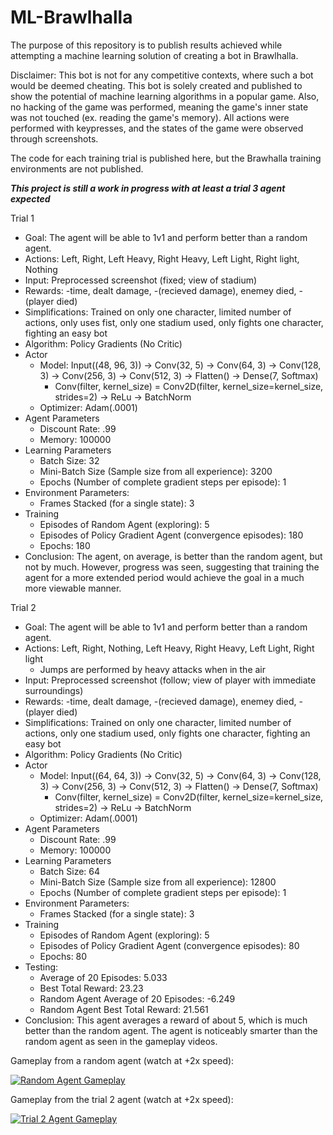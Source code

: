 # ML-Brawlhalla
The purpose of this repository is to publish results achieved while attempting a machine learning solution of creating a bot in Brawlhalla.

Disclaimer: This bot is not for any competitive contexts, where such a bot would be deemed cheating. This bot is solely created and published to show the potential of machine learning algorithms in a popular game. Also, no hacking of the game was performed, meaning the game's inner state was not touched (ex. reading the game's memory). All actions were performed with keypresses, and the states of the game were observed through screenshots.

The code for each training trial is published here, but the Brawhalla training environments are not published.

***This project is still a work in progress with at least a trial 3 agent expected***

Trial 1
- Goal: The agent will be able to 1v1 and perform better than a random agent.
- Actions: Left, Right, Left Heavy, Right Heavy, Left Light, Right light, Nothing
- Input: Preprocessed screenshot (fixed; view of stadium)
- Rewards: -time, dealt damage, -(recieved damage), enemey died, -(player died)
- Simplifications: Trained on only one character, limited number of actions, only uses fist, only one stadium used, only fights one character, fighting an easy bot
- Algorithm: Policy Gradients (No Critic)
- Actor
  - Model: Input((48, 96, 3)) -> Conv(32, 5) -> Conv(64, 3) -> Conv(128, 3) -> Conv(256, 3) -> Conv(512, 3) -> Flatten() -> Dense(7, Softmax)
    - Conv(filter, kernel_size) = Conv2D(filter, kernel_size=kernel_size, strides=2) -> ReLu -> BatchNorm 
  - Optimizer: Adam(.0001)
- Agent Parameters
  - Discount Rate: .99
  - Memory: 100000
- Learning Parameters
  - Batch Size: 32
  - Mini-Batch Size (Sample size from all experience): 3200
  - Epochs (Number of complete gradient steps per episode): 1
- Environment Parameters:
  - Frames Stacked (for a single state): 3
- Training
  - Episodes of Random Agent (exploring): 5
  - Episodes of Policy Gradient Agent (convergence episodes): 180
  - Epochs: 180
- Conclusion: The agent, on average, is better than the random agent, but not by much. However, progress was seen, suggesting that training the agent for a more extended period would achieve the goal in a much more viewable manner.

Trial 2
- Goal: The agent will be able to 1v1 and perform better than a random agent.
- Actions: Left, Right, Nothing, Left Heavy, Right Heavy, Left Light, Right light
  - Jumps are performed by heavy attacks when in the air
- Input: Preprocessed screenshot (follow; view of player with immediate surroundings)
- Rewards: -time, dealt damage, -(recieved damage), enemey died, -(player died)
- Simplifications: Trained on only one character, limited number of actions, only one stadium used, only fights one character, fighting an easy bot
- Algorithm: Policy Gradients (No Critic)
- Actor
  - Model: Input((64, 64, 3)) -> Conv(32, 5) -> Conv(64, 3) -> Conv(128, 3) -> Conv(256, 3) -> Conv(512, 3) -> Flatten() -> Dense(7, Softmax)
    - Conv(filter, kernel_size) = Conv2D(filter, kernel_size=kernel_size, strides=2) -> ReLu -> BatchNorm 
  - Optimizer: Adam(.0001)
- Agent Parameters
  - Discount Rate: .99
  - Memory: 100000
- Learning Parameters
  - Batch Size: 64
  - Mini-Batch Size (Sample size from all experience): 12800
  - Epochs (Number of complete gradient steps per episode): 1
- Environment Parameters:
  - Frames Stacked (for a single state): 3
- Training
  - Episodes of Random Agent (exploring): 5
  - Episodes of Policy Gradient Agent (convergence episodes): 80
  - Epochs: 80
- Testing:
  - Average of 20 Episodes: 5.033
  - Best Total Reward: 23.23
  - Random Agent Average of 20 Episodes: -6.249
  - Random Agent Best Total Reward: 21.561
- Conclusion: This agent averages a reward of about 5, which is much better than the random agent. The agent is noticeably smarter than the random agent as seen in the gameplay videos.

Gameplay from a random agent (watch at +2x speed):

[![Random Agent Gameplay](https://img.youtube.com/vi/276vlZKAxcQ/0.jpg)](https://youtu.be/276vlZKAxcQ)

Gameplay from the trial 2 agent (watch at +2x speed):

[![Trial 2 Agent Gameplay](https://img.youtube.com/vi/0AEZq08cpEo/0.jpg)](https://youtu.be/0AEZq08cpEo)

